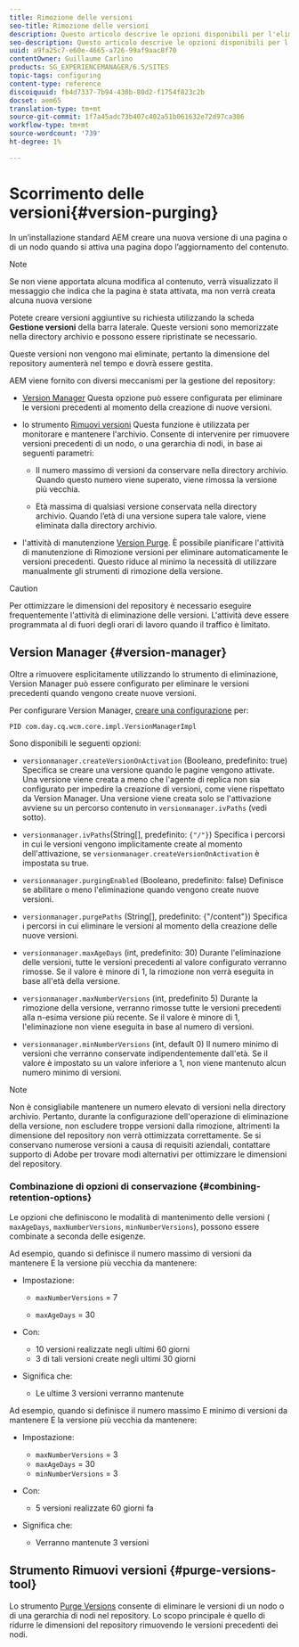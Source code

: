 ```yaml
---
title: Rimozione delle versioni
seo-title: Rimozione delle versioni
description: Questo articolo descrive le opzioni disponibili per l'eliminazione delle versioni.
seo-description: Questo articolo descrive le opzioni disponibili per l'eliminazione delle versioni.
uuid: a9fa25c7-e60e-4665-a726-99af9aac8f70
contentOwner: Guillaume Carlino
products: SG_EXPERIENCEMANAGER/6.5/SITES
topic-tags: configuring
content-type: reference
discoiquuid: fb4d7337-7b94-430b-80d2-f1754f823c2b
docset: aem65
translation-type: tm+mt
source-git-commit: 1f7a45adc73b407c402a51b061632e72d97ca306
workflow-type: tm+mt
source-wordcount: '739'
ht-degree: 1%

---
```



# Scorrimento delle versioni{#version-purging}

In un’installazione standard AEM creare una nuova versione di una pagina o di un nodo quando si attiva una pagina dopo l’aggiornamento del contenuto.

>[!NOTE]
>
>Se non viene apportata alcuna modifica al contenuto, verrà visualizzato il messaggio che indica che la pagina è stata attivata, ma non verrà creata alcuna nuova versione

Potete creare versioni aggiuntive su richiesta utilizzando la scheda **Gestione versioni** della barra laterale. Queste versioni sono memorizzate nella directory archivio e possono essere ripristinate se necessario.

Queste versioni non vengono mai eliminate, pertanto la dimensione del repository aumenterà nel tempo e dovrà essere gestita.

AEM viene fornito con diversi meccanismi per la gestione del repository:

* [Version Manager](#version-manager)
Questa opzione può essere configurata per eliminare le versioni precedenti al momento della creazione di nuove versioni.

* lo strumento [Rimuovi versioni](/help/sites-deploying/monitoring-and-maintaining.md#purgeversionstool)
Questa funzione è utilizzata per monitorare e mantenere l&#39;archivio.
Consente di intervenire per rimuovere versioni precedenti di un nodo, o una gerarchia di nodi, in base ai seguenti parametri:

   * Il numero massimo di versioni da conservare nella directory archivio.
Quando questo numero viene superato, viene rimossa la versione più vecchia.

   * Età massima di qualsiasi versione conservata nella directory archivio.
Quando l’età di una versione supera tale valore, viene eliminata dalla directory archivio.

* l&#39;attività di manutenzione [Version Purge](/help/sites-administering/operations-dashboard.md#automated-maintenance-tasks). È possibile pianificare l&#39;attività di manutenzione di Rimozione versioni per eliminare automaticamente le versioni precedenti. Questo riduce al minimo la necessità di utilizzare manualmente gli strumenti di rimozione della versione.

>[!CAUTION]
>
>Per ottimizzare le dimensioni del repository è necessario eseguire frequentemente l&#39;attività di eliminazione delle versioni. L&#39;attività deve essere programmata al di fuori degli orari di lavoro quando il traffico è limitato.

## Version Manager {#version-manager}

Oltre a rimuovere esplicitamente utilizzando lo strumento di eliminazione, Version Manager può essere configurato per eliminare le versioni precedenti quando vengono create nuove versioni.

Per configurare Version Manager, [creare una configurazione](/help/sites-deploying/configuring-osgi.md) per:

`PID com.day.cq.wcm.core.impl.VersionManagerImpl`

Sono disponibili le seguenti opzioni:

* `versionmanager.createVersionOnActivation` (Booleano, predefinito: true) Specifica se creare una versione quando le pagine vengono attivate.
Una versione viene creata a meno che l&#39;agente di replica non sia configurato per impedire la creazione di versioni, come viene rispettato da Version Manager.
Una versione viene creata solo se l&#39;attivazione avviene su un percorso contenuto in `versionmanager.ivPaths` (vedi sotto).

* `versionmanager.ivPaths`(String[], predefinito:  `{"/"}`) Specifica i percorsi in cui le versioni vengono implicitamente create al momento dell&#39;attivazione, se  `versionmanager.createVersionOnActivation` è impostata su true.

* `versionmanager.purgingEnabled` (Booleano, predefinito: false) Definisce se abilitare o meno l&#39;eliminazione quando vengono create nuove versioni.

* `versionmanager.purgePaths` (String[], predefinito: {&quot;/content&quot;}) Specifica i percorsi in cui eliminare le versioni al momento della creazione delle nuove versioni.

* `versionmanager.maxAgeDays` (int, predefinito: 30) Durante l&#39;eliminazione delle versioni, tutte le versioni precedenti al valore configurato verranno rimosse. Se il valore è minore di 1, la rimozione non verrà eseguita in base all&#39;età della versione.

* `versionmanager.maxNumberVersions` (int, predefinito 5) Durante la rimozione della versione, verranno rimosse tutte le versioni precedenti alla n-esima versione più recente. Se il valore è minore di 1, l&#39;eliminazione non viene eseguita in base al numero di versioni.

* `versionmanager.minNumberVersions` (int, default 0) Il numero minimo di versioni che verranno conservate indipendentemente dall&#39;età. Se il valore è impostato su un valore inferiore a 1, non viene mantenuto alcun numero minimo di versioni.

>[!NOTE]
>
>Non è consigliabile mantenere un numero elevato di versioni nella directory archivio. Pertanto, durante la configurazione dell&#39;operazione di eliminazione della versione, non escludere troppe versioni dalla rimozione, altrimenti la dimensione del repository non verrà ottimizzata correttamente. Se si conservano numerose versioni a causa di requisiti aziendali, contattare  supporto di Adobe per trovare modi alternativi per ottimizzare le dimensioni del repository.

### Combinazione di opzioni di conservazione {#combining-retention-options}

Le opzioni che definiscono le modalità di mantenimento delle versioni ( `maxAgeDays`, `maxNumberVersions`, `minNumberVersions`), possono essere combinate a seconda delle esigenze.

Ad esempio, quando si definisce il numero massimo di versioni da mantenere E la versione più vecchia da mantenere:

* Impostazione:

   * `maxNumberVersions` = 7

   * `maxAgeDays` = 30

* Con:

   * 10 versioni realizzate negli ultimi 60 giorni
   * 3 di tali versioni create negli ultimi 30 giorni

* Significa che:

   * Le ultime 3 versioni verranno mantenute

Ad esempio, quando si definisce il numero massimo E minimo di versioni da mantenere E la versione più vecchia da mantenere:

* Impostazione:

   * `maxNumberVersions` = 3
   * `maxAgeDays` = 30
   * `minNumberVersions` = 3

* Con:

   * 5 versioni realizzate 60 giorni fa

* Significa che:

   * Verranno mantenute 3 versioni

## Strumento Rimuovi versioni {#purge-versions-tool}

Lo strumento [Purge Versions](/help/sites-deploying/monitoring-and-maintaining.md#purgeversionstool) consente di eliminare le versioni di un nodo o di una gerarchia di nodi nel repository. Lo scopo principale è quello di ridurre le dimensioni del repository rimuovendo le versioni precedenti dei nodi.

